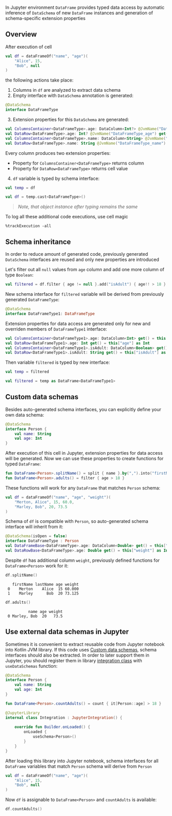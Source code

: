 [//]: # (title: Working with Data Schemas)

<!---IMPORT org.jetbrains.kotlinx.dataframe.samples.api.Schemas-->

In Jupyter environment `DataFrame` provides typed data access by automatic inference of `DataSchema` of new `DataFrame` instances and generation of schema-specific extension properties

## Overview
After execution of cell

<!---FUN createDf-->

```kotlin
val df = dataFrameOf("name", "age")(
    "Alice", 15,
    "Bob", null
)
```

<!---END-->

the following actions take place:
1. Columns in `df` are analyzed to extract data schema
2. Empty interface with `DataSchema` annotation is generated:

```kotlin
@DataSchema
interface DataFrameType
```

3. Extension properties for this `DataSchema` are generated:
```kotlin
val ColumnsContainer<DataFrameType>.age: DataColumn<Int?> @JvmName("DataFrameType_age") get() = this["age"] as DataColumn<Int?>
val DataRow<DataFrameType>.age: Int? @JvmName("DataFrameType_age") get() = this["age"] as Int?
val ColumnsContainer<DataFrameType>.name: DataColumn<String> @JvmName("DataFrameType_name") get() = this["name"] as DataColumn<String>
val DataRow<DataFrameType>.name: String @JvmName("DataFrameType_name") get() = this["name"] as String
```

Every column produces two extension properties:
* Property for `ColumnsContainer<DataFrameType>` returns column
* Property for `DataRow<DataFrameType>` returns cell value
4. `df` variable is typed by schema interface:
```kotlin
val temp = df
```
```kotlin
val df = temp.cast<DataFrameType>()
```
> _Note, that object instance after typing remains the same_

To log all these additional code executions, use cell magic
```
%trackExecution -all
```

## Schema inheritance
In order to reduce amount of generated code, previously generated `DataSchema` interfaces are reused and only new properties are introduced

Let's filter out all `null` values from `age` column and add one more column of type `Boolean`:
```kotlin
val filtered = df.filter { age != null }.add("isAdult") { age!! > 18 }
```
New schema interface for `filtered` variable will be derived from previously generated `DataFrameType`:
```kotlin
@DataSchema
interface DataFrameType1: DataFrameType
```
Extension properties for data access are generated only for new and overriden members of `DataFrameType1` interface:
```kotlin
val ColumnsContainer<DataFrameType1>.age: DataColumn<Int> get() = this["age"] as DataColumn<Int>
val DataRow<DataFrameType1>.age: Int get() = this["age"] as Int
val ColumnsContainer<DataFrameType1>.isAdult: DataColumn<Boolean> get() = this["isAdult"] as DataColumn<Boolean>
val DataRow<DataFrameType1>.isAdult: String get() = this["isAdult"] as Boolean
```
Then variable `filtered` is typed by new interface:
```kotlin
val temp = filtered
```
```kotlin
val filtered = temp as DataFrame<DataFrameType1>
```

## Custom data schemas
Besides auto-generated schema interfaces, you can explicitly define your own data schema:
```kotlin
@DataSchema
interface Person {
    val name: String
    val age: Int 
}
```
After execution of this cell in Jupyter, extension properties for data access will be generated. Now we can use these properties to create functions for typed `DataFrame`:
```kotlin
fun DataFrame<Person>.splitName() = split { name }.by(",").into("firstName", "lastName")
fun DataFrame<Person>.adults() = filter { age > 18 }
```
These functions will work for any `DataFrame` that matches `Person` schema:

<!---FUN extendedDf-->

```kotlin
val df = dataFrameOf("name", "age", "weight")(
    "Merton, Alice", 15, 60.0,
    "Marley, Bob", 20, 73.5
)
```

<!---END-->

Schema of `df` is compatible with `Person`, so auto-generated schema interface will inherit from it:
```kotlin
@DataSchema(isOpen = false)
interface DataFrameType : Person
val DataFrameBase<DataFrameType>.age: DataColumn<Double> get() = this["weight"] as DataColumn<Double>
val DataRowBase<DataFrameType>.age: Double get() = this["weight"] as Int
```
Despite `df` has additional column `weight`, previously defined functions for `DataFrame<Person>` work for it:

<!---FUN splitNameWorks-->

```kotlin
df.splitName()
```

<!---END-->

```text
   firstName lastName age weight
 0    Merton    Alice  15 60.000
 1    Marley      Bob  20 73.125
```

<!---FUN adultsWorks-->

```kotlin
df.adults()
```

<!---END-->

```text
          name age weight
 0 Marley, Bob  20   73.5
```

## Use external data schemas in Jupyter
Sometimes it is convenient to extract reusable code from Jupyter notebook into Kotlin JVM library. If this code uses [Custom data schemas](#custom-data-schemas), schema interfaces should also be extracted. In order to later support them in Jupyter, you should register them in library [integration class](#https://github.com/Kotlin/kotlin-jupyter/blob/master/docs/libraries.md#integration-using-kotlin-api) with `useDataSchemas` function:
```kotlin
@DataSchema
interface Person {
    val name: String
    val age: Int 
}

fun DataFrame<Person>.countAdults() = count { it[Person::age] > 18 }

@JupyterLibrary
internal class Integration : JupyterIntegration() {
    
    override fun Builder.onLoaded() {
        onLoaded {
            useSchema<Person>()
        }
    }
}
```
After loading this library into Jupyter notebook, schema interfaces for all `DataFrame` variables that match `Person` schema will derive from `Person`

<!---FUN createDf-->

```kotlin
val df = dataFrameOf("name", "age")(
    "Alice", 15,
    "Bob", null
)
```

<!---END-->

Now `df` is assignable to `DataFrame<Person>` and `countAdults` is available:

```kotlin
df.countAdults()
```

